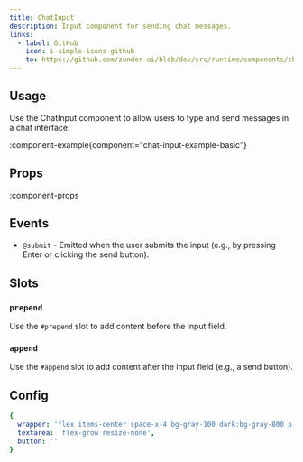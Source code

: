 ```yaml
---
title: ChatInput
description: Input component for sending chat messages.
links:
  - label: GitHub
    icon: i-simple-icons-github
    to: https://github.com/zunder-ui/blob/dev/src/runtime/components/chat/ChatInput.vue
---
```


## Usage

Use the ChatInput component to allow users to type and send messages in a chat interface.

:component-example{component="chat-input-example-basic"}

## Props

:component-props

## Events

- `@submit` - Emitted when the user submits the input (e.g., by pressing Enter or clicking the send button).

## Slots

### `prepend`

Use the `#prepend` slot to add content before the input field.

### `append`

Use the `#append` slot to add content after the input field (e.g., a send button).

## Config

```yml
{
  wrapper: 'flex items-center space-x-4 bg-gray-100 dark:bg-gray-800 p-4 rounded-3xl',
  textarea: 'flex-grow resize-none',
  button: ''
}
```